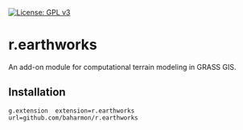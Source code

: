[![License: GPL v3](https://img.shields.io/badge/License-GPLv3-blue.svg)](https://www.gnu.org/licenses/gpl-3.0)

# r.earthworks
An add-on module for computational terrain modeling in GRASS GIS.

## Installation
`g.extension  extension=r.earthworks url=github.com/baharmon/r.earthworks`